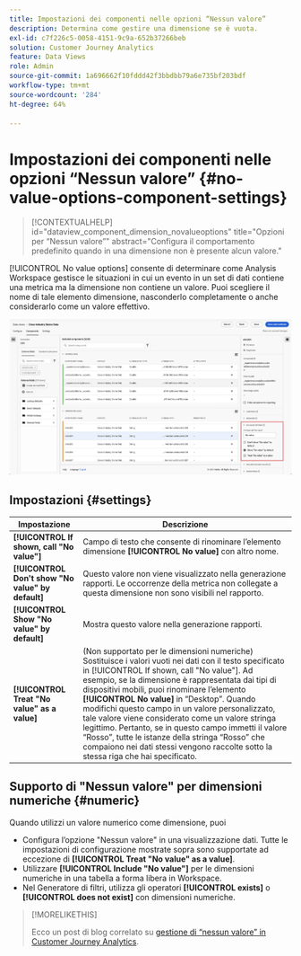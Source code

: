 ```yaml
---
title: Impostazioni dei componenti nelle opzioni “Nessun valore”
description: Determina come gestire una dimensione se è vuota.
exl-id: c7f226c5-0058-4151-9c9a-652b37266beb
solution: Customer Journey Analytics
feature: Data Views
role: Admin
source-git-commit: 1a696662f10fddd42f3bbdbb79a6e735bf203bdf
workflow-type: tm+mt
source-wordcount: '284'
ht-degree: 64%

---
```


# Impostazioni dei componenti nelle opzioni “Nessun valore” {#no-value-options-component-settings}

<!-- markdownlint-disable MD034 -->

>[!CONTEXTUALHELP]
>id="dataview_component_dimension_novalueoptions"
>title="Opzioni per “Nessun valore”"
>abstract="Configura il comportamento predefinito quando in una dimensione non è presente alcun valore."

<!-- markdownlint-enable MD034 -->


[!UICONTROL No value options] consente di determinare come Analysis Workspace gestisce le situazioni in cui un evento in un set di dati contiene una metrica ma la dimensione non contiene un valore. Puoi scegliere il nome di tale elemento dimensione, nasconderlo completamente o anche considerarlo come un valore effettivo.

![Opzioni per “Nessun valore”](../assets/no-value-options.png)

## Impostazioni {#settings}

| Impostazione | Descrizione |
| --- | --- |
| **[!UICONTROL If shown, call "No value"]** | Campo di testo che consente di rinominare l’elemento dimensione **[!UICONTROL No value]** con altro nome. |
| **[!UICONTROL Don't show "No value" by default]** | Questo valore non viene visualizzato nella generazione rapporti. Le occorrenze della metrica non collegate a questa dimensione non sono visibili nel rapporto. |
| **[!UICONTROL Show "No value" by default]** | Mostra questo valore nella generazione rapporti. |
| **[!UICONTROL Treat "No value" as a value]** | (Non supportato per le dimensioni numeriche) Sostituisce i valori vuoti nei dati con il testo specificato in [!UICONTROL If shown, call "No value"]. Ad esempio, se la dimensione è rappresentata dai tipi di dispositivi mobili, puoi rinominare l’elemento **[!UICONTROL No value]** in “Desktop”. Quando modifichi questo campo in un valore personalizzato, tale valore viene considerato come un valore stringa legittimo. Pertanto, se in questo campo immetti il valore “Rosso”, tutte le istanze della stringa “Rosso” che compaiono nei dati stessi vengono raccolte sotto la stessa riga che hai specificato. |

## Supporto di &quot;Nessun valore&quot; per dimensioni numeriche {#numeric}

Quando utilizzi un valore numerico come dimensione, puoi

* Configura l’opzione &quot;Nessun valore&quot; in una visualizzazione dati. Tutte le impostazioni di configurazione mostrate sopra sono supportate ad eccezione di **[!UICONTROL Treat "No value" as a value]**.
* Utilizzare **[!UICONTROL Include "No value"]** per le dimensioni numeriche in una tabella a forma libera in Workspace.
* Nel Generatore di filtri, utilizza gli operatori **[!UICONTROL exists]** o **[!UICONTROL does not exist]** con dimensioni numeriche.


>[!MORELIKETHIS]
>
>Ecco un post di blog correlato su [gestione di “nessun valore” in Customer Journey Analytics](https://experienceleaguecommunities.adobe.com/t5/adobe-analytics-blogs/handling-quot-no-value-quot-in-customer-journey-analytics/ba-p/597339).

